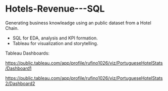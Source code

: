 # Hotels-Revenue---SQL

Generating business knowleadge using an public dataset from a Hotel Chain.

- SQL for EDA, analysis and KPI formation.
- Tableau for visualization and storytelling.

Tableau Dashboards: 

https://public.tableau.com/app/profile/rufino1026/viz/PortugueseHotelStats/Dashboard1

https://public.tableau.com/app/profile/rufino1026/viz/PortugueseHotelStats2/Dashboard2
